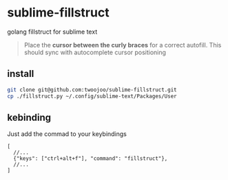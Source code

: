 # sublime-fillstruct
golang fillstruct for sublime text

> Place the **cursor between the curly braces** for a correct autofill.
> This should sync with autocomplete cursor positioning

## install

```bash
git clone git@github.com:twoojoo/sublime-fillstruct.git
cp ./fillstruct.py ~/.config/sublime-text/Packages/User
```

## kebinding

Just add the commad to your keybindings
```json5
[
  //...
  {"keys": ["ctrl+alt+f"], "command": "fillstruct"},
  //...
]
```
